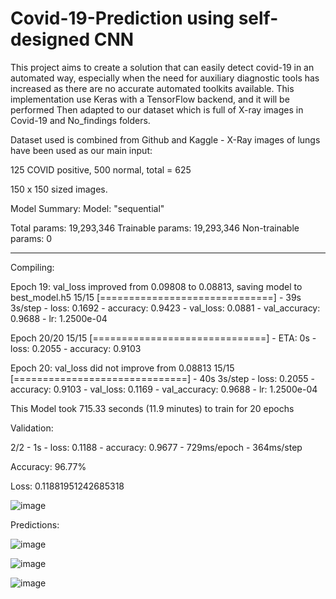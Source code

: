 # Covid-19-Prediction using self-designed CNN

This project aims to create a solution that can easily detect covid-19 in an automated way, especially when the need for auxiliary diagnostic tools has increased as there are no accurate automated toolkits available. This implementation use Keras with a TensorFlow backend, and it will be performed Then adapted to our dataset which is full of X-ray images in Covid-19 and No_findings folders.

Dataset used is combined from Github and Kaggle - X-Ray images of lungs have been used as our main input:

125 COVID positive, 500 normal, total = 625

150 x 150 sized images.

Model Summary:
Model: "sequential"
	
Total params: 19,293,346
Trainable params: 19,293,346
Non-trainable params: 0
_________________________________________________________________

Compiling:

Epoch 19: val_loss improved from 0.09808 to 0.08813, saving model to best_model.h5
15/15 [==============================] - 39s 3s/step - loss: 0.1692 - accuracy: 0.9423 - val_loss: 0.0881 - val_accuracy: 0.9688 - lr: 1.2500e-04

Epoch 20/20
15/15 [==============================] - ETA: 0s - loss: 0.2055 - accuracy: 0.9103

Epoch 20: val_loss did not improve from 0.08813
15/15 [==============================] - 40s 3s/step - loss: 0.2055 - accuracy: 0.9103 - val_loss: 0.1169 - val_accuracy: 0.9688 - lr: 1.2500e-04

This Model took 715.33 seconds (11.9 minutes) to train for 20 epochs

Validation:

2/2 - 1s - loss: 0.1188 - accuracy: 0.9677 - 729ms/epoch - 364ms/step

Accuracy: 96.77%

Loss: 0.11881951242685318

![image](https://github.com/AnindyaSD/Covid-19-Prediction/assets/93717247/cad89b24-e5f5-4e4c-8cdd-13f330f5f7c2)

Predictions:

![image](https://github.com/AnindyaSD/Covid-19-Prediction/assets/93717247/270e8c2a-7605-4f1c-934d-94f9f407d8d3)

![image](https://github.com/AnindyaSD/Covid-19-Prediction/assets/93717247/fd1ea5f3-d107-4569-9bc4-c579be530e04)

![image](https://github.com/AnindyaSD/Covid-19-Prediction/assets/93717247/d2ca16f3-7c2b-4edc-8cee-b209f991ade5)



